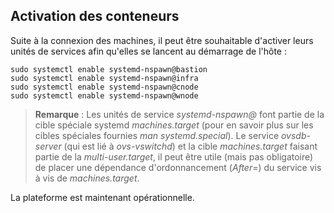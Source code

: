 ## Activation des conteneurs

Suite à la connexion des machines, il peut être souhaitable d'activer leurs unités de services afin
qu'elles se lancent au démarrage de l'hôte :

```bash,ignore
sudo systemctl enable systemd-nspawn@bastion
sudo systemctl enable systemd-nspawn@infra
sudo systemctl enable systemd-nspawn@cnode
sudo systemctl enable systemd-nspawn@wnode
```

> **Remarque** : Les unités de service *systemd-nspawn@* font partie de la cible spéciale systemd
  *machines.target* (pour en savoir plus sur les cibles spéciales fournies *man systemd.special*).
  Le service *ovsdb-server* (qui est lié à *ovs-vswitchd*) et la cible *machines.target* faisant
  partie de la *multi-user.target*, il peut être utile (mais pas obligatoire) de placer une
  dépendance d'ordonnancement (*After=*) du service vis à vis de *machines.target*.

La plateforme est maintenant opérationnelle.
